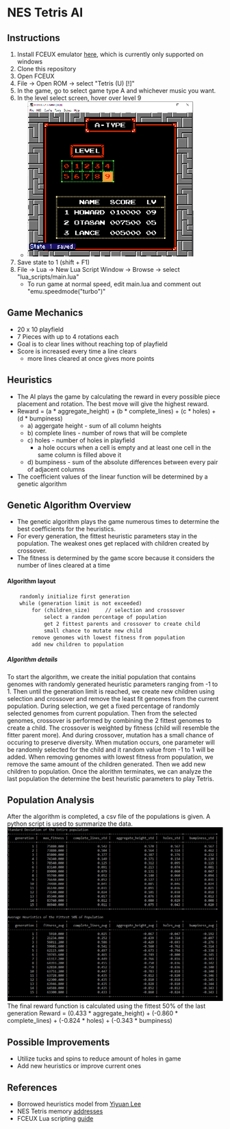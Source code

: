 # NES Tetris AI

## Instructions
1. Install FCEUX emulator [here](http://www.fceux.com/web/download.html), which is currently only supported on windows
2. Clone this repository
3. Open FCEUX
4. File -> Open ROM -> select "Tetris (U) [!]"
5. In the game, go to select game type A and whichever music you want.
6. In the level select screen, hover over level 9   
    * ![tetris level select](/images/save_state_1.png)
7. Save state to 1 (shift + F1)
8. File -> Lua -> New Lua Script Window -> Browse -> select "lua_scripts/main.lua"
    * To run game at normal speed, edit main.lua and comment out "emu.speedmode("turbo")"

## Game Mechanics
* 20 x 10 playfield
* 7 Pieces with up to 4 rotations each
* Goal is to clear lines without reaching top of playfield
* Score is increased every time a line clears
  * more lines cleared at once gives more points

## Heuristics
* The AI plays the game by calculating the reward in every possible piece placement and rotation. The best move will give the highest reward.
* Reward = (a * aggregate_height) + (b * complete_lines) + (c * holes) + (d * bumpiness)
  * a) aggergate height - sum of all column heights
  * b) complete lines - number of rows that will be complete
  * c) holes - number of holes in playfield
    * a hole occurs when a cell is empty and at least one cell in the same column is filled above it
  * d) bumpiness - sum of the absolute differences between every pair of adjacent columns
* The coefficient values of the linear function will be determined by a genetic algorithm

## Genetic Algorithm Overview
* The genetic algorithm plays the game numerous times to determine the best coefficients for the heuristics.
* For every generation, the fittest heuristic parameters stay in the population. The weakest ones get replaced with children created by crossover.
* The fitness is determined by the game score because it considers the number of lines cleared at a time


#### Algorithm layout

        randomly initialize first generation
        while (generation limit is not exceeded)
            for (children_size)     // selection and crossover
                select a random percentage of population
                get 2 fittest parents and crossover to create child
                small chance to mutate new child
            remove genomes with lowest fitness from population
            add new children to population


##### Algorithm details
To start the algorithm, we create the initial population that contains genomes with randomly generated heuristic parameters ranging from -1 to 1. Then until the generation limit is reached, we create new children using selection and crossover and remove the least fit genomes from the current population.
During selection, we get a fixed percentage of randomly selected genomes from current population. Then from the selected genomes, crossover is performed by combining the 2 fittest genomes to create a child. The crossover is weighted by fitness (child will resemble the fitter parent more).
And during crossover, mutation has a small chance of occuring to preserve diversity. When mutation occurs, one parameter will be randomly selected for the child and it random value from -1 to 1 will be added.
When removing genomes with lowest fitness from population, we remove the same amount of the children generated. Then we add new children to population. Once the alorithm terminates, we can analyze the last population the determine the best heuristic parameters to play Tetris.

## Population Analysis
After the algorithm is completed, a csv file of the populations is given.
A python script is used to summarize the data.
![2 tables of population data](/images/population.png)
The final reward function is calculated using the fittest 50% of the last generation
Reward = (0.433 * aggregate_height) + (-0.860 * complete_lines) + (-0.824 * holes) + (-0.343 * bumpiness)


## Possible Improvements
* Utilize tucks and spins to reduce amount of holes in game
* Add new heuristics or improve current ones

## References
* Borrowed heuristics model from [Yiyuan Lee](https://codemyroad.wordpress.com/2013/04/14/tetris-ai-the-near-perfect-player/)
* NES Tetris memory [addresses](http://www.thealmightyguru.com/Games/Hacking/Wiki/index.php?title=Tetris)
* FCEUX Lua scripting [guide](http://www.fceux.com/web/help/fceux.html?LuaScripting.html)

